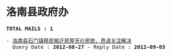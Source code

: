# 洛南县政府办
<pre><b>TOTAL MAILS : 1</b></pre>
<pre>
- <a href="../../categories/mails/1368.md">洛南县石门镇移民搬迁房屋天价房款，恳请关注解决</a><br/>  Query Date : <b>2012-08-27</b> - Reply Date : <b>2012-09-03</b>
</pre>